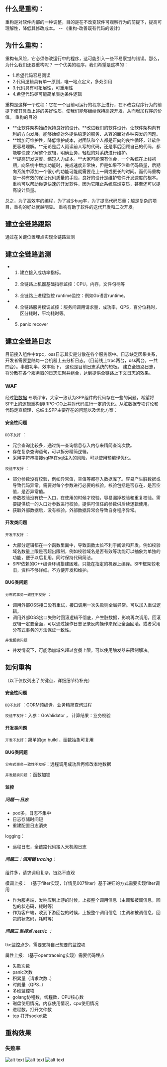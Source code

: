 ## 什么是重构：
重构是对软件内部的一种调整，目的是在不改变软件可观察行为的前提下，提高可理解性，降低其修改成本。 -- 《重构-改善既有代码的设计》

## 为什么重构：
重构有风险，它必须修改运行中的程序，这可能引入一些不易察觉的错误。那么，为什么我们还要重构呢？
一个优美的程序，我们希望是这样的：

- 1.希望代码容易阅读
- 2.代码逻辑具有单一原则，唯一地点定义，多处引用
- 3.代码具有可拓展性，可重用性
- 4.希望代码尽可能简单表达条件逻辑

重构是这样一个过程：它在一个目前可运行的程序上进行，在不改变程序行为的前提下使其具备上述的美好性质，使我们能够继续保持高速开发，从而增加程序的价值。
重构的目的

- **让软件架构始终保持良好的设计。**改进我们的软件设计，让软件架构向有利的方向发展，能够始终对外提供稳定的服务、从容的面对各种突发的问题。
- **增加可维护性，降低维护成本，对团队和个人都是正向的良性循环，让软件更容易理解。**无论是后人阅读前人写的代码，还是事后回顾自己的代码，都能够快速了解整个逻辑，明确业务，轻松的对系统进行维护。
- **提高研发速度、缩短人力成本。**大家可能深有体会，一个系统在上线初期，向系统中增加功能时，完成速度非常快，但是如果不注重代码质量，后期向系统中添加一个很小的功能可能就需要花上一周或更长的时间。而代码重构是一种有效的保证代码质量的手段，良好的设计是维护软件开发速度的根本。重构可以帮助你更快速的开发软件，因为它阻止系统腐烂变质，甚至还可以提高设计质量。

总之，为了高效率的编程，为了减少bug率，为了提高代码质量；越是复杂的项目，重构的好处就越明显。
重构有助于软件的迭代开发和二次开发。

## 建立全链路跟踪
通过在关键位置埋点实现全链路监测
## 建立全链路监测

- 1. 建立接入成功率指标。
- 2. 全链路上机器基础指标监控：CPU，内存，文件句柄等 
- 3. 全链路上进程监控 runtime监控：例如Go语言runtime。 
- 4. 全链路服务模调监控：服务间调用请求量，成功率，QPS，百分位耗时，区分耗时，平均耗时等。 
- 5. panic recover

## 建立全链路日志
目前接入组件中trpc，oss日志其实是分散在各个服务器中。日志缺乏因果关系，开发者需要登陆每一台机器上去分析日志。（目前线上trpc两台，oss两台。一共四台）。事倍功半，效率低下， 这也是目前日志系统的短板。 建立全链路日志，将分散在各个服务器的日志汇聚并组合，达到提供全链路上下文日志的效果。


### WAF
经过[脏数据](https://iwiki.woa.com/pages/viewpage.action?pageId=1312516505) 专项评审，大家一致认为SPP组件的代码存在一些的问题，希望将SPP上的逻辑重构到tRPC-GO上并对代码进行一定的优化。从脏数据专项讨论和代码走查梳理，总结出SPP主要存在的问题以及优化方案：

#### 安全性问题
`DB不友好` ：

- 冗余查询比较多，通过统一查询信息存入内存来精简查询次数。
- 存在复杂查询语句，可以拆分精简逻辑。
- 采用字符串拼接sql存在sql注入的风险，可以使用预编译优化。

`校验不友好` ：

- 部分参数没有校验，例如异常值，空值等都存入数据库了。容易产生脏数据或导致代码异常。需要对每个参数进行必要的校验，校验包括是否存在，是否空值，是否异常值。
- 参数校验没有统一入口，在使用的时候才校验，容易漏掉校验和重复校验。需要提供统一的入口对参数进行校验，提供可信任的参数供后续逻辑使用。
- 获取外部数据后，没有校验。外部数据异常会导致自身程序异常。
#### 开发类问题
 `开发不友好` ：

- 大部分逻辑都在一个函数里面中，导致函数太长不利于阅读和开发。例如校验域名数量上限是否超出限制，例如校验域名是否有效等功能可以抽象为单独的功能，便于以后复用。同时保持代码简洁。
- SPP依赖的C++编译环境搭建困难，只能在指定的机器上编译。SPP框架较老旧，资料不够详细。不方便开发和维护。

#### BUG类问题
 `分布式事务一致性不友好` ：

- 调用外部OSS接口没有重试，接口调用一次失败则全局异常。可以加入重试逻辑。
- 调用外部OSS接口失败时回滚逻辑不彻底，产生脏数据，影响再次调用。回滚逻辑一定要全面，可以通过操作日志记录反向操作来保证全面回滚。或者采用分布式事务的方法保证一致性。·

`并发超卖问题` 

- 并发情况下，可能添加域名超过套餐上限。可以使用触发器来限制解决。


## 如何重构
（以下仅仅列出了关键点，详细细节待补充）
#### 安全性问题
`DB不友好` ：GORM预编译，业务精简查询过程

`校验不友好`：入参：GoValidator  ， 计算结果：业务校验
#### 开发类问题
`开发不友好`：简单的go build ，函数抽象可复用
#### BUG类问题
 `分布式事务一致性不友好`：远程调用成功后再修改本地数据

 `并发超卖问题` ：函数加锁


#### 监控
##### 问题一:日志

- pod多，日志不集中
- 日志存储时间短
- 重建配置日志消失

logging：
- 远程日志，全链路代码接入天机阁日志


##### 问题二：调用链 tracing：
组件多，请求调用复杂，链路不直观

模调上报：
（基于filter实现，详情见007filter）基于递归的方式需要实现filter调用

- 作为服务端，发响应到上游的时候，上报整个调用信息（主调和被调信息，回包的状态码，耗时等）
- 作为客户端，收到下游回包的时候，上报整个调用信息（主调和被调信息，回包的状态码，耗时等）


##### 问题三 监控点 metric ：
tke监控点少，需要支持自己想要的监控项

属性上报:
（基于opentraceing实现）需要代码埋点

- 失败次数
- panic次数
- 积累量（请求次数..）
- 时刻量（QPS..）
- 多维监控项
- golang协程数，线程数，CPU核心数
- 磁盘使用情况，内存使用情况，cpu使用情况
- 进程数，打开文件数
- tcp 打开socket数


## 重构效果
### 失败率
![alt text](image-3.png)
![alt text](image-4.png)
![alt text](image-5.png)

